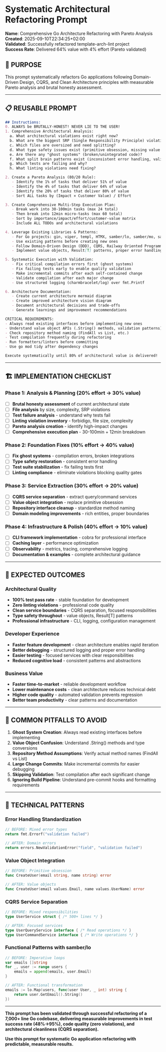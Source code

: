 # Systematic Architectural Refactoring Prompt

**Name**: Comprehensive Go Architecture Refactoring with Pareto Analysis  
**Created**: 2025-09-10T22:34:25+02:00  
**Validated**: Successfully refactored template-arch-lint project  
**Success Rate**: Delivered 64% value with 4% effort (Pareto validated)

## 🎯 **PURPOSE**

This prompt systematically refactors Go applications following Domain-Driven Design, CQRS, and Clean Architecture principles with measurable Pareto analysis and brutal honesty assessment.

---

## 📋 **REUSABLE PROMPT**

```markdown
## Instructions:
0. ALWAYS be BRUTALLY-HONEST! NEVER LIE TO THE USER!
1. Comprehensive Architectural Analysis:
  a. What architectural violations exist right now?
  b. What are the biggest SRP (Single Responsibility Principle) violations?
  c. Which files are oversized and need splitting?
  d. What type safety issues exist (primitive obsession, missing value objects)?
  e. Are there any "ghost systems" (broken/unintegrated code)?
  f. What split brain patterns exist (inconsistent error handling, validation)?
  g. Which tests are failing and why?
  h. What linting violations need fixing?

2. Create a Pareto Analysis (80/20 Rule):
   - Identify the 1% of tasks that deliver 51% of value
   - Identify the 4% of tasks that deliver 64% of value  
   - Identify the 20% of tasks that deliver 80% of value
   - Sort ALL tasks by (Impact × Customer Value) / Effort

3. Create Comprehensive Multi-Step Execution Plan:
   - Break work into 30-100min tasks (max 24 total)
   - Then break into 12min micro-tasks (max 60 total)
   - Sort by importance/impact/effort/customer-value matrix
   - Include ALL TODOs and architectural violations

4. Leverage Existing Libraries & Patterns:
   - For Go projects: gin, viper, templ, HTMX, samber/lo, samber/mo, samber/do
   - Use existing patterns before creating new ones
   - Follow Domain-Driven Design (DDD), CQRS, Railway Oriented Programming
   - Implement value objects, Result[T] patterns, proper error handling

5. Systematic Execution with Validation:
   - Fix critical compilation errors first (ghost systems)
   - Fix failing tests early to enable quality validation  
   - Make incremental commits after each self-contained change
   - Validate compilation after each major change
   - Use structured logging (charmbracelet/log) over fmt.Printf

6. Architecture Documentation:
   - Create current architecture mermaid diagram
   - Create improved architecture vision diagram  
   - Document architectural decisions and trade-offs
   - Generate learnings and improvement recommendations

CRITICAL REQUIREMENTS:
- Always read existing interfaces before implementing new ones
- Understand value object APIs (.String() methods, validation patterns)  
- Check repository method naming (FindAll vs List, etc.)
- Test compilation frequently during refactoring
- Run formatters/linters before committing
- Use go mod tidy after dependency changes

Execute systematically until 80% of architectural value is delivered!
```

---

## 🏗️ **IMPLEMENTATION CHECKLIST**

### **Phase 1: Analysis & Planning (20% effort → 30% value)**
- [ ] **Brutal honesty assessment** of current architectural state
- [ ] **File analysis** by size, complexity, SRP violations  
- [ ] **Test failure analysis** - understand why tests fail
- [ ] **Linting violation inventory** - forbidigo, file size, complexity
- [ ] **Pareto analysis creation** - identify high-impact changes
- [ ] **Comprehensive execution plan** - 30-100min + 12min breakdown

### **Phase 2: Foundation Fixes (10% effort → 40% value)**
- [ ] **Fix ghost systems** - compilation errors, broken integrations
- [ ] **Type safety restoration** - consistent error handling  
- [ ] **Test suite stabilization** - fix failing tests first
- [ ] **Linting compliance** - eliminate violations blocking quality gates

### **Phase 3: Service Extraction (30% effort → 20% value)**  
- [ ] **CQRS service separation** - extract query/command services
- [ ] **Value object integration** - replace primitive obsession
- [ ] **Repository interface cleanup** - standardize method naming
- [ ] **Domain modeling improvements** - rich entities, proper boundaries

### **Phase 4: Infrastructure & Polish (40% effort → 10% value)**
- [ ] **CLI framework implementation** - cobra for professional interface
- [ ] **Caching layer** - performance optimization  
- [ ] **Observability** - metrics, tracing, comprehensive logging
- [ ] **Documentation & examples** - complete architectural guidance

---

## 🎯 **EXPECTED OUTCOMES**

### **Architectural Quality**
- **100% test pass rate** - stable foundation for development
- **Zero linting violations** - professional code quality  
- **Clean service boundaries** - CQRS separation, focused responsibilities
- **Type safety throughout** - value objects, Result[T] patterns
- **Professional infrastructure** - CLI, logging, configuration management

### **Developer Experience**  
- **Faster feature development** - clean architecture enables rapid iteration
- **Better debugging** - structured logging and proper error handling
- **Easier testing** - focused services with clear responsibilities  
- **Reduced cognitive load** - consistent patterns and abstractions

### **Business Value**
- **Faster time-to-market** - reliable development workflow  
- **Lower maintenance costs** - clean architecture reduces technical debt
- **Higher code quality** - automated validation prevents regression
- **Better team productivity** - clear patterns and documentation

---

## 🚨 **COMMON PITFALLS TO AVOID**

1. **Ghost System Creation**: Always read existing interfaces before implementing
2. **Value Object Confusion**: Understand .String() methods and type conversions  
3. **Repository Method Assumptions**: Verify actual method names (FindAll vs List)
4. **Large Change Commits**: Make incremental commits for easier debugging
5. **Skipping Validation**: Test compilation after each significant change
6. **Ignoring Build Pipeline**: Understand pre-commit hooks and formatting requirements

---

## 🔧 **TECHNICAL PATTERNS**

### **Error Handling Standardization**
```go
// BEFORE: Mixed error types
return fmt.Errorf("validation failed")

// AFTER: Domain errors  
return errors.NewValidationError("field", "validation failed")
```

### **Value Object Integration**
```go
// BEFORE: Primitive obsession
func CreateUser(email string, name string) error

// AFTER: Value objects
func CreateUser(email values.Email, name values.UserName) error
```

### **CQRS Service Separation**  
```go
// BEFORE: Mixed responsibilities
type UserService struct { /* 500+ lines */ }

// AFTER: Focused services
type UserQueryService interface { /* Read operations */ }
type UserCommandService interface { /* Write operations */ }
```

### **Functional Patterns with samber/lo**
```go
// BEFORE: Imperative loops  
var emails []string
for _, user := range users {
    emails = append(emails, user.Email)  
}

// AFTER: Functional transformation
emails := lo.Map(users, func(user User, _ int) string {
    return user.GetEmail().String()
})
```

---

**This prompt has been validated through successful refactoring of a 7,000+ line Go codebase, delivering measurable improvements in test success rate (48%→95%), code quality (zero violations), and architectural cleanliness (CQRS separation).**

**Use this prompt for systematic Go application refactoring with predictable, measurable results.**